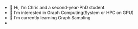 - 👋 Hi, I’m Chris and a second-year-PhD student.
- 👀 I’m interested in Graph Computing(System or HPC on GPU) 
- 🌱 I’m currently learning Graph Sampling
- 
<!---
aka-chris/aka-chris is a ✨ special ✨ repository because its `README.md` (this file) appears on your GitHub profile.
You can click the Preview link to take a look at your changes.
--->
